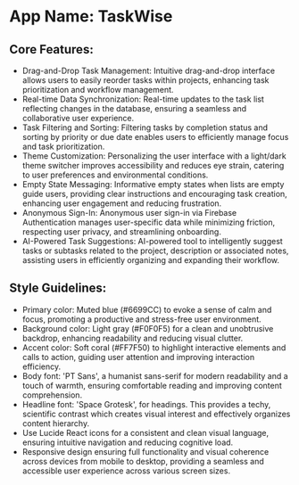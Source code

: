 # **App Name**: TaskWise

## Core Features:

- Drag-and-Drop Task Management: Intuitive drag-and-drop interface allows users to easily reorder tasks within projects, enhancing task prioritization and workflow management.
- Real-time Data Synchronization: Real-time updates to the task list reflecting changes in the database, ensuring a seamless and collaborative user experience.
- Task Filtering and Sorting: Filtering tasks by completion status and sorting by priority or due date enables users to efficiently manage focus and task prioritization.
- Theme Customization: Personalizing the user interface with a light/dark theme switcher improves accessibility and reduces eye strain, catering to user preferences and environmental conditions.
- Empty State Messaging: Informative empty states when lists are empty guide users, providing clear instructions and encouraging task creation, enhancing user engagement and reducing frustration.
- Anonymous Sign-In: Anonymous user sign-in via Firebase Authentication manages user-specific data while minimizing friction, respecting user privacy, and streamlining onboarding.
- AI-Powered Task Suggestions: AI-powered tool to intelligently suggest tasks or subtasks related to the project, description or associated notes, assisting users in efficiently organizing and expanding their workflow.

## Style Guidelines:

- Primary color: Muted blue (#6699CC) to evoke a sense of calm and focus, promoting a productive and stress-free user environment.
- Background color: Light gray (#F0F0F5) for a clean and unobtrusive backdrop, enhancing readability and reducing visual clutter.
- Accent color: Soft coral (#FF7F50) to highlight interactive elements and calls to action, guiding user attention and improving interaction efficiency.
- Body font: 'PT Sans', a humanist sans-serif for modern readability and a touch of warmth, ensuring comfortable reading and improving content comprehension.
- Headline font: 'Space Grotesk', for headings. This provides a techy, scientific contrast which creates visual interest and effectively organizes content hierarchy.
- Use Lucide React icons for a consistent and clean visual language, ensuring intuitive navigation and reducing cognitive load.
- Responsive design ensuring full functionality and visual coherence across devices from mobile to desktop, providing a seamless and accessible user experience across various screen sizes.